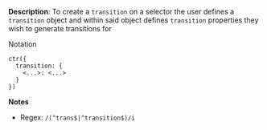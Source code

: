 __Description__: To create a `transition` on a selector the user defines a `transition` object and within said object defines `transition` properties they wish to generate transitions for

Notation
```
ctr({
  transition: {
    <...>: <...>
  }
})

```

__Notes__

+ Regex: `/(^trans$|^transition$)/i`
